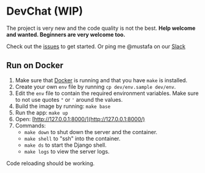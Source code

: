 # DevChat (WIP)

The project is very new and the code quality is not the best. 
**Help welcome and wanted. Beginners are very welcome too.**

Check out the [issues][0] to get started. Or ping me @mustafa on our [Slack][1]

## Run on Docker

1. Make sure that [Docker][2] is running and that you have `make` is installed.
2. Create your own `env` file by running `cp dev/env.sample dev/env`.
3. Edit the `env` file to contain the required environment variables.
    Make sure to not use quotes `"` or `'` around the values.
4. Build the image by running: `make base`
5. Run the app: `make up`
6. Open: [http://127.0.0.1:8000/](http://127.0.0.1:8000/)
7. Commands:
    - `make down` to shut down the server and the container.
    - `make shell` to "ssh" into the container.
    - `make ds` to start the Django shell.
    - `make logs` to view the server logs.

Code reloading should be working.

[0]: https://github.com/devchat-dev/devolio/issues
[1]: https://devchat.devolio.net/
[2]: https://docs.docker.com/install/
